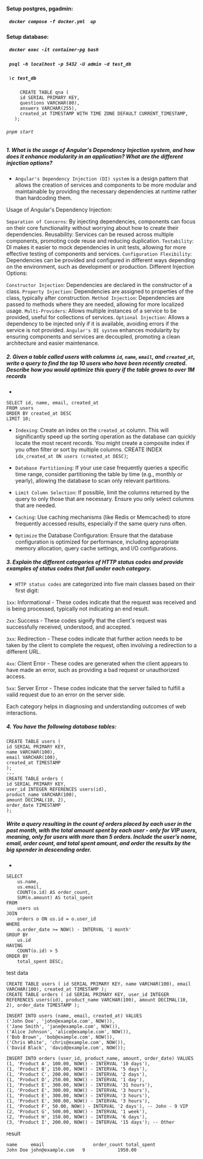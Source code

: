 #### Setup postgres, pgadmin:

##### ` docker compose -f docker.yml  up`

#### Setup database:

##### ` docker exec -it container-pg bash`

##### ` psql -h localhost -p 5432 -U admin -d test_db`

##### ` \c test_db`

#####

```
     CREATE TABLE qna (
     id SERIAL PRIMARY KEY,
     questions VARCHAR(80),
     answers VARCHAR(255),
     created_at TIMESTAMP WITH TIME ZONE DEFAULT CURRENT_TIMESTAMP,
   );
```

###### `pnpm start`

##### 1. What is the usage of Angular's Dependency Injection system, and how does it enhance modularity in an application? What are the different injection options?

- `Angular's Dependency Injection (DI) system` is a design pattern that allows the creation of services and components to be more modular and maintainable by providing the necessary dependencies at runtime rather than hardcoding them.

Usage of Angular's Dependency Injection:

`Separation of Concerns`: By injecting dependencies, components can focus on their core functionality without worrying about how to create their dependencies.
Reusability: Services can be reused across multiple components, promoting code reuse and reducing duplication.
`Testability`: DI makes it easier to mock dependencies in unit tests, allowing for more effective testing of components and services.
`Configuration Flexibility`: Dependencies can be provided and configured in different ways depending on the environment, such as development or production.
Different Injection Options:

`Constructor Injection`: Dependencies are declared in the constructor of a class.
`Property Injection`: Dependencies are assigned to properties of the class, typically after construction.
`Method Injection`: Dependencies are passed to methods where they are needed, allowing for more localized usage.
`Multi-Providers`: Allows multiple instances of a service to be provided, useful for collections of services.
`Optional Injection`: Allows a dependency to be injected only if it is available, avoiding errors if the service is not provided.
`Angular's DI system` enhances modularity by ensuring components and services are decoupled, promoting a clean architecture and easier maintenance.

##### 2. Given a table called users with columns `id`, `name`, `email`, and `created_at`, write a query to find the top 10 users who have been recently created. Describe how you would optimize this query if the table grows to over 1M records

-

```
SELECT id, name, email, created_at
FROM users
ORDER BY created_at DESC
LIMIT 10;
```

- `Indexing`: Create an index on the `created_at` column. This will significantly speed up the sorting operation as the database can quickly locate the most recent records. You might create a composite index if you often filter or sort by multiple columns. CREATE INDEX `idx_created_at ON users (created_at DESC)`;
- `Database Partitioning`: If your use case frequently queries a specific time range, consider partitioning the table by time (e.g., monthly or yearly), allowing the database to scan only relevant partitions.

- `Limit Column Selection`: If possible, limit the columns returned by the query to only those that are necessary. Ensure you only select columns that are needed.

- `Caching`: Use caching mechanisms (like Redis or Memcached) to store frequently accessed results, especially if the same query runs often.

- `Optimize` the Database Configuration: Ensure that the database configuration is optimized for performance, including appropriate memory allocation, query cache settings, and I/O configurations.

##### 3. Explain the different categories of HTTP status codes and provide examples of status codes that fall under each category.

- `HTTP status codes` are categorized into five main classes based on their first digit:

`1xx`: Informational - These codes indicate that the request was received and is being processed, typically not indicating an end result.

`2xx`: Success - These codes signify that the client's request was successfully received, understood, and accepted.

`3xx`: Redirection - These codes indicate that further action needs to be taken by the client to complete the request, often involving a redirection to a different URL.

`4xx`: Client Error - These codes are generated when the client appears to have made an error, such as providing a bad request or unauthorized access.

`5xx`: Server Error - These codes indicate that the server failed to fulfill a valid request due to an error on the server side.

Each category helps in diagnosing and understanding outcomes of web interactions.

##### 4. You have the following database tables:

```
CREATE TABLE users (
id SERIAL PRIMARY KEY,
name VARCHAR(100),
email VARCHAR(100),
created_at TIMESTAMP
);
---
CREATE TABLE orders (
id SERIAL PRIMARY KEY,
user_id INTEGER REFERENCES users(id),
product_name VARCHAR(100),
amount DECIMAL(10, 2),
order_date TIMESTAMP
);
```

##### Write a query resulting in the count of orders placed by each user in the past month, with the total amount spent by each user - only for VIP users, meaning, only for users with more than 5 orders. Include the user’s name, email, order count, and total spent amount, and order the results by the big spender in descending order.

-

```
SELECT
    us.name,
    us.email,
    COUNT(o.id) AS order_count,
    SUM(o.amount) AS total_spent
FROM
    users us
JOIN
    orders o ON us.id = o.user_id
WHERE
    o.order_date >= NOW() - INTERVAL '1 month'
GROUP BY
    us.id
HAVING
    COUNT(o.id) > 5
ORDER BY
    total_spent DESC;
```

test data

```
CREATE TABLE users ( id SERIAL PRIMARY KEY, name VARCHAR(100), email VARCHAR(100), created_at TIMESTAMP );
CREATE TABLE orders ( id SERIAL PRIMARY KEY, user_id INTEGER REFERENCES users(id), product_name VARCHAR(100), amount DECIMAL(10, 2), order_date TIMESTAMP );

INSERT INTO users (name, email, created_at) VALUES
('John Doe', 'john@example.com', NOW()),
('Jane Smith', 'jane@example.com', NOW()),
('Alice Johnson', 'alice@example.com', NOW()),
('Bob Brown', 'bob@example.com', NOW()),
('Chris White', 'chris@example.com', NOW()),
('David Black', 'david@example.com', NOW());

INSERT INTO orders (user_id, product_name, amount, order_date) VALUES
(1, 'Product A', 100.00, NOW() - INTERVAL '10 days'),
(1, 'Product B', 150.00, NOW() - INTERVAL '5 days'),
(1, 'Product C', 200.00, NOW() - INTERVAL '2 days'),
(1, 'Product D', 250.00, NOW() - INTERVAL '1 day'),
(1, 'Product E', 300.00, NOW() - INTERVAL '31 hours'),
(1, 'Product E', 300.00, NOW() - INTERVAL '3 hours'),
(1, 'Product E', 300.00, NOW() - INTERVAL '3 hours'),
(1, 'Product E', 300.00, NOW() - INTERVAL '3 hours'),
(1, 'Product F', 50.00, NOW() - INTERVAL '2 days'), -- John - 9 VIP
(2, 'Product G', 500.00, NOW() - INTERVAL '1 week'),
(2, 'Product H', 150.00, NOW() - INTERVAL '6 days'),
(3, 'Product I', 200.00, NOW() - INTERVAL '15 days'); -- Other

```

result

```
name	 email	                order_count	total_spent
John Doe john@example.com	9	         1950.00
```
